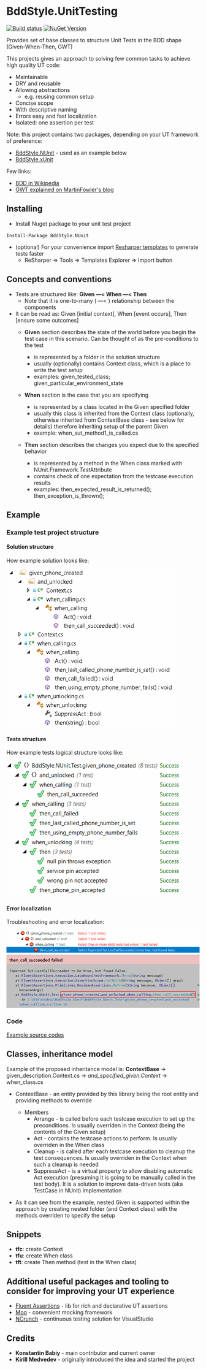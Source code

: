 BddStyle.UnitTesting
=============
[![Build status](https://ci.appveyor.com/api/projects/status/e75x6xqx7180oxtc?svg=true)](https://ci.appveyor.com/project/kbabiy/bddstyle-nunit)
[![NuGet Version](https://img.shields.io/nuget/v/BddStyle.xUnit.svg?style=flat)](https://www.nuget.org/packages/BddStyle.xUnit/)

Provides set of base classes to structure Unit Tests in the BDD shape (Given-When-Then, GWT)

This projects gives an approach to solving few common tasks to achieve high quality UT code:

- Maintainable
- DRY and reusable
- Allowing abstractions
	- e.g. reusing common setup
- Concise scope
- With descriptive naming
- Errors easy and fast localization
- Isolated: one assertion per test

Note: this project contains two packages, depending on your UT framework of preference:

- [BddStyle.NUnit](https://www.nuget.org/packages/BddStyle.NUnit/) - used as an example below
- [BddStyle.xUnit](https://www.nuget.org/packages/BddStyle.xUnit/)
	
Few links:

- [BDD in Wikipedia](https://en.wikipedia.org/wiki/Behavior-driven_development)
- [GWT explained on MartinFowler's blog](http://martinfowler.com/bliki/GivenWhenThen.html)

## Installing

- Install Nuget package to your unit test project

```
Install-Package BddStyle.NUnit
```

- (optional) For your convenience import [Resharper templates](BddStyle.NUnit/snippets/BddStyle.NUnit.ResharperTemplates) to generate tests faster
	- ReSharper => Tools => Templates Explorer => Import button

## Concepts and conventions

- Tests are structured like: **Given —< When —< Then**
	- Note that it is one-to-many ( —< ) relationship between the components
- It can be read as: Given [initial context], When [event occurs], Then [ensure some outcomes] 
	- **Given** section describes the state of the world before you begin the test case in this scenario. 
	Can be thought of as the pre-conditions to the test
		- is represented by a folder in the solution structure
		- usually (optionally) contains Context class, which is a place to write the test setup
		- examples: given\_tested\_class; given\_particular\_environment\_state

	- **When** section is the case that you are specifying
		- is represented by a class located in the Given specified folder
		- usually this class is inherited from the Context class (optionally, otherwise inherited from ContextBase class - see below for details) 
		therefore inheriting setup of the parent Given
		- example: when\_sut\_method1\_is\_called.cs

	- **Then** section describes the changes you expect due to the specified behavior
		- is represented by a method in the When class marked with NUnit.Framework.*Test*Attribute
		- contains check of one expectation from the testcase execution results
		- examples: then\_expected\_result\_is\_returned(); then\_exception\_is\_thrown();

## Example

### Example test project structure

#### Solution structure

How example solution looks like:

![solution.gif](BddStyle.NUnit/docs/solution.gif "How example solution looks like")

#### Tests structure

How example tests logical structure looks like:

![tests.gif](BddStyle.NUnit/docs/tests.gif "How example tests logical structure looks like")

#### Error localization

Troubleshooting and error localization:

![troubleshooting.gif](BddStyle.NUnit/docs/troubleshooting.gif "Troubleshooting and error localization")

### Code

[Example source codes](BddStyle.NUnit.Test/given_phone_created)

## Classes, inheritance model

Example of the proposed inheritance model is: **ContextBase** -> given\_description.Context.cs -> *and\_specified\_given.Context* -> when\_class.cs

- ContextBase - an entity provided by this library being the root entity and providing methods to override
	- Members
		- Arrange - is called before each testcase execution to set up the preconditions. 
		Is usually overriden in the Context (being the contents of the Given setup)
		- Act - contains the testcase actions to perform. 
		Is usually overriden in the When class
		- Cleanup - is called after each testcase execution to cleanup the test consequences. 
		Is usually overriden in the Context when such a cleanup is needed
		- SuppressAct - is a virtual property to allow disabling automatic Act execution (presuming it is going to be manually called in the test body). 
		It is a solution to improve data-driven tests (aka TestCase in NUnit) implementation

- As it can see from the example, nested Given is supported within the approach by creating nested folder (and Context class) 
with the methods overriden to specify the setup

## Snippets

- **tfc**: create Context
- **tfu**: create When class
- **tft**: create Then method (test in the When class)

## Additional useful packages and tooling to consider for improving your UT experience

- [Fluent Assertions](http://www.fluentassertions.com/) - lib for rich and declarative UT assertions
- [Moq](https://github.com/Moq/moq4/wiki/Quickstart) - convenient mocking framework
- [NCrunch](http://www.ncrunch.net/) - continuous testing solution for VisualStudio

## Credits

- **Konstantin Babiy** - main contributor and current  owner
- **Kirill Medvedev** - originally introduced the idea and started the project
